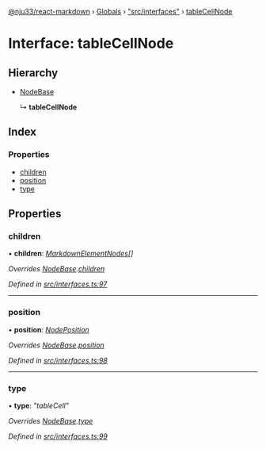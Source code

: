 [@nju33/react-markdown](../README.md) › [Globals](../globals.md) › ["src/interfaces"](../modules/_src_interfaces_.md) › [tableCellNode](_src_interfaces_.tablecellnode.md)

# Interface: tableCellNode

## Hierarchy

* [NodeBase](_src_interfaces_.nodebase.md)

  ↳ **tableCellNode**

## Index

### Properties

* [children](_src_interfaces_.tablecellnode.md#children)
* [position](_src_interfaces_.tablecellnode.md#position)
* [type](_src_interfaces_.tablecellnode.md#type)

## Properties

###  children

• **children**: *[MarkdownElementNodes](../modules/_src_interfaces_.md#markdownelementnodes)[]*

*Overrides [NodeBase](_src_interfaces_.nodebase.md).[children](_src_interfaces_.nodebase.md#optional-children)*

*Defined in [src/interfaces.ts:97](https://github.com/nju33/react-markdown/blob/b4ce032/src/interfaces.ts#L97)*

___

###  position

• **position**: *[NodePosition](_src_interfaces_.nodeposition.md)*

*Overrides [NodeBase](_src_interfaces_.nodebase.md).[position](_src_interfaces_.nodebase.md#position)*

*Defined in [src/interfaces.ts:98](https://github.com/nju33/react-markdown/blob/b4ce032/src/interfaces.ts#L98)*

___

###  type

• **type**: *"tableCell"*

*Overrides [NodeBase](_src_interfaces_.nodebase.md).[type](_src_interfaces_.nodebase.md#type)*

*Defined in [src/interfaces.ts:99](https://github.com/nju33/react-markdown/blob/b4ce032/src/interfaces.ts#L99)*
